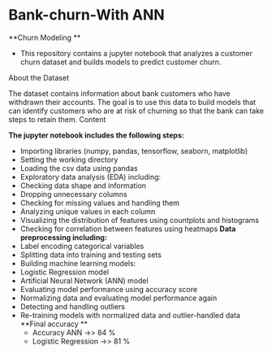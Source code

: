 # Bank-churn-With ANN 
**Churn Modeling **

* This repository contains a jupyter notebook that analyzes a customer churn dataset and builds models to predict customer churn.

About the Dataset

The dataset contains information about bank customers who have withdrawn their accounts.
The goal is to use this data to build models that can identify customers who are at risk of churning so that the bank can take steps to retain them.
Content

**The jupyter notebook includes the following steps:**
* Importing libraries (numpy, pandas, tensorflow, seaborn, matplotlib)
* Setting the working directory
* Loading the csv data using pandas
* Exploratory data analysis (EDA) including:
* Checking data shape and information
* Dropping unnecessary columns
* Checking for missing values and handling them
* Analyzing unique values in each column
* Visualizing the distribution of features using countplots and histograms
* Checking for correlation between features using heatmaps
**Data preprocessing including:**
* Label encoding categorical variables
* Splitting data into training and testing sets
* Building machine learning models:
* Logistic Regression model
* Artificial Neural Network (ANN) model
* Evaluating model performance using accuracy score
* Normalizing data and evaluating model performance again
* Detecting and handling outliers
* Re-training models with normalized data and outlier-handled data
**Final accuracy **
  * Accuracy ANN ->>  84 %
  * Logistic Regression ->> 81 %  
     
